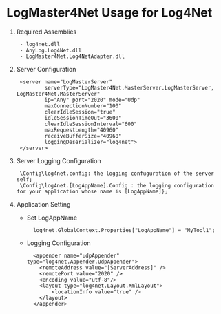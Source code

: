 LogMaster4Net Usage for Log4Net
=============

1. Required Assemblies

		- log4net.dll
		- AnyLog.Log4Net.dll
		- LogMaster4Net.Log4NetAdapter.dll
	


2. Server Configuration

		<server name="LogMasterServer"
	            serverType="LogMaster4Net.MasterServer.LogMasterServer, LogMaster4Net.MasterServer"
	            ip="Any" port="2020" mode="Udp"
	            maxConnectionNumber="100"
				clearIdleSession="true"
				idleSessionTimeOut="3600"
				clearIdleSessionInterval="600"
				maxRequestLength="40960"
                receiveBufferSize="40960"
				loggingDeserializer="log4net">
	    </server>

3. Server Logging Configuration

		\Config\log4net.config: the logging confuguration of the server self;
		\Config\log4net.[LogAppName].Config : the logging configuration for your application whose name is [LogAppName]};

4. Application Setting
	- Set LogAppName

			log4net.GlobalContext.Properties["LogAppName"] = "MyTool1";

	- Logging Configuration
	
			<appender name="udpAppender" type="log4net.Appender.UdpAppender">
		      <remoteAddress value="[ServerAddress]" />
		      <remotePort value="2020" />
			  <encoding value="utf-8"/>
		      <layout type="log4net.Layout.XmlLayout">
		          <locationInfo value="true" />
		      </layout>
		    </appender>




